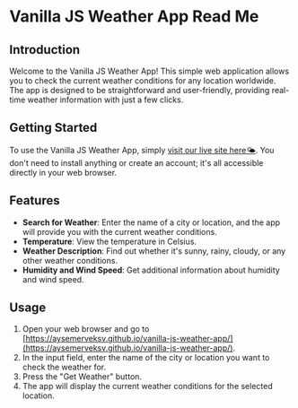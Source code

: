# Vanilla JS Weather App Read Me

## Introduction
Welcome to the Vanilla JS Weather App! This simple web application allows you to check the current weather conditions for any location worldwide. The app is designed to be straightforward and user-friendly, providing real-time weather information with just a few clicks.

## Getting Started
To use the Vanilla JS Weather App, simply [visit our live site here🌤](https://aysemerveksv.github.io/vanilla-js-weather-app/). You don't need to install anything or create an account; it's all accessible directly in your web browser.

## Features
- **Search for Weather**: Enter the name of a city or location, and the app will provide you with the current weather conditions.
- **Temperature**: View the temperature in Celsius.
- **Weather Description**: Find out whether it's sunny, rainy, cloudy, or any other weather conditions.
- **Humidity and Wind Speed**: Get additional information about humidity and wind speed.

## Usage
1. Open your web browser and go to [https://aysemerveksv.github.io/vanilla-js-weather-app/](https://aysemerveksv.github.io/vanilla-js-weather-app/).
2. In the input field, enter the name of the city or location you want to check the weather for.
3. Press the "Get Weather" button.
4. The app will display the current weather conditions for the selected location.
